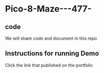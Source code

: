 # Pico-8-Maze---477-
## code



We will share code and document in this repo


## Instructions for running Demo



Click the link that published on the portfolio 
